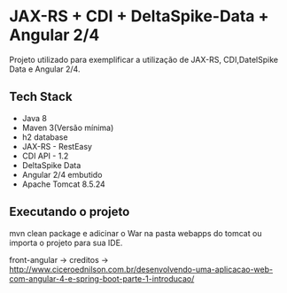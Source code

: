 # JAX-RS + CDI + DeltaSpike-Data + Angular 2/4
Projeto utilizado para exemplificar a utilização de JAX-RS, CDI,DatelSpike Data e Angular 2/4.

## Tech Stack
* Java 8
* Maven 3(Versão mínima)
* h2 database
* JAX-RS - RestEasy
* CDI API - 1.2
* DeltaSpike Data
* Angular 2/4 embutido
* Apache Tomcat 8.5.24

## Executando o projeto

mvn clean package e adicinar o War na pasta webapps do tomcat ou importa o projeto para sua IDE.

front-angular -> creditos -> http://www.ciceroednilson.com.br/desenvolvendo-uma-aplicacao-web-com-angular-4-e-spring-boot-parte-1-introducao/

